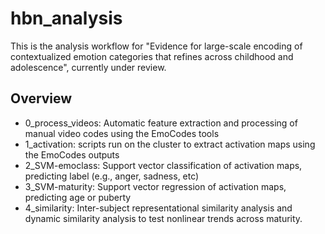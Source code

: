 # hbn_analysis
This is the analysis workflow for "Evidence for large-scale encoding of contextualized emotion categories that refines across childhood and adolescence", currently under review.

## Overview
* 0_process_videos: Automatic feature extraction and processing of manual video codes using the EmoCodes tools
* 1_activation: scripts run on the cluster to extract activation maps using the EmoCodes outputs
* 2_SVM-emoclass: Support vector classification of activation maps, predicting label (e.g., anger, sadness, etc)
* 3_SVM-maturity: Support vector regression of activation maps, predicting age or puberty
* 4_similarity: Inter-subject representational similarity analysis and dynamic similarity analysis to test nonlinear trends across maturity.
